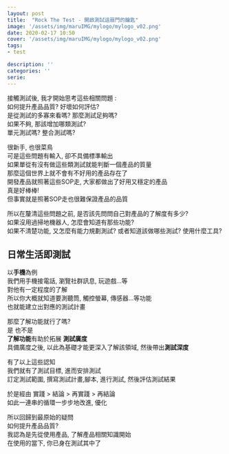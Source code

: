 ```yaml
---
layout: post
title:  "Rock The Test - 開啟測試這扇門的鑰匙"
image: '/assets/img/maruIMG/mylogo/mylogo_v02.png'
date: 2020-02-17 10:50
cover: '/assets/img/maruIMG/mylogo/mylogo_v02.png'
tags:
- test

description: ''
categories: ''
serie: 
---
```


接觸測試後, 我才開始思考這些相關問題 :  
如何提升產品品質? 好壞如何評估?  
是從測試的多寡來看嗎?
那麼測試足夠嗎?  
如果不夠, 那該增加哪類測試?  
單元測試嗎? 整合測試嗎?  

很新手, 也很菜鳥  
可是這些問題有輸入, 卻不具備標準輸出  
如果單從有沒有做這些類測試就能判斷一個產品的質量    
那麼這個世界上就不會有不好用的產品存在了  
開發產品就照著這些SOP走, 大家都做出了好用又穩定的產品  
真是好棒棒!  
但事實就是照著SOP走也很難保證產品的品質  
  
  
所以在釐清這些問題之前, 是否該先問問自己對產品的了解度有多少?  
如果沒用過掃地機器人, 怎麼會知道有那些功能?  
如果不清楚功能, 又怎麼有能力規劃測試? 或者知道該做哪些測試? 使用什麼工具?  

## 日常生活即測試   
以**手機**為例  
我們用手機接電話, 瀏覽社群訊息, 玩遊戲...等  
對他有一定程度的了解  
所以你大概就知道要測聽筒, 觸控螢幕, 傳感器...等功能  
也就能建立出對應的測試計畫  
  
那麼了解功能就行了嗎?  
是   也不是  
**了解功能**有助於拓展 **測試廣度**  
具備廣度之後, 以此為基礎才能更深入了解該領域, 然後帶出**測試深度**  
  
有了以上這些認知  
我們就有了測試目標, 進而安排測試  
訂定測試範圍, 撰寫測試計畫,腳本, 進行測試, 然後評估測試結果  

於是經由 實踐 > 結論 > 再實踐 > 再結論  
如此一連串的循環一步步地改進, 優化  

所以回歸到最原始的疑問  
如何提升產品品質?  
我認為是先從使用產品, 了解產品相關知識開始  
在使用的當下, 你已身在測試其中了  
